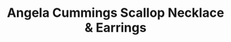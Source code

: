 ---
title: Angela Cummings Scallop Necklace & Earrings
description: |
  This delicate necklace and earrings feature scalloped rows of Diamonds punctuated by silvery South Sea Pearls. Reserved for the most elegant of occasions.
specs: |
  NECKLACE: 12.4 - 11.1mm South Sea Cultured Pearls with 19.87 carats of White Diamonds, set in Platinum and 18K White Gold.

  EARRINGS: 11.2 - 11.3mm South Sea Pearls with 2.90 carats of White Diamonds, set in Platinum and 18K White Gold.
images:
  - /uploads/angela-cummings-for-assael-scallop-necklace-earrings.png
_category:
order: 17
tags:
  - necklaces
  - earrings
---